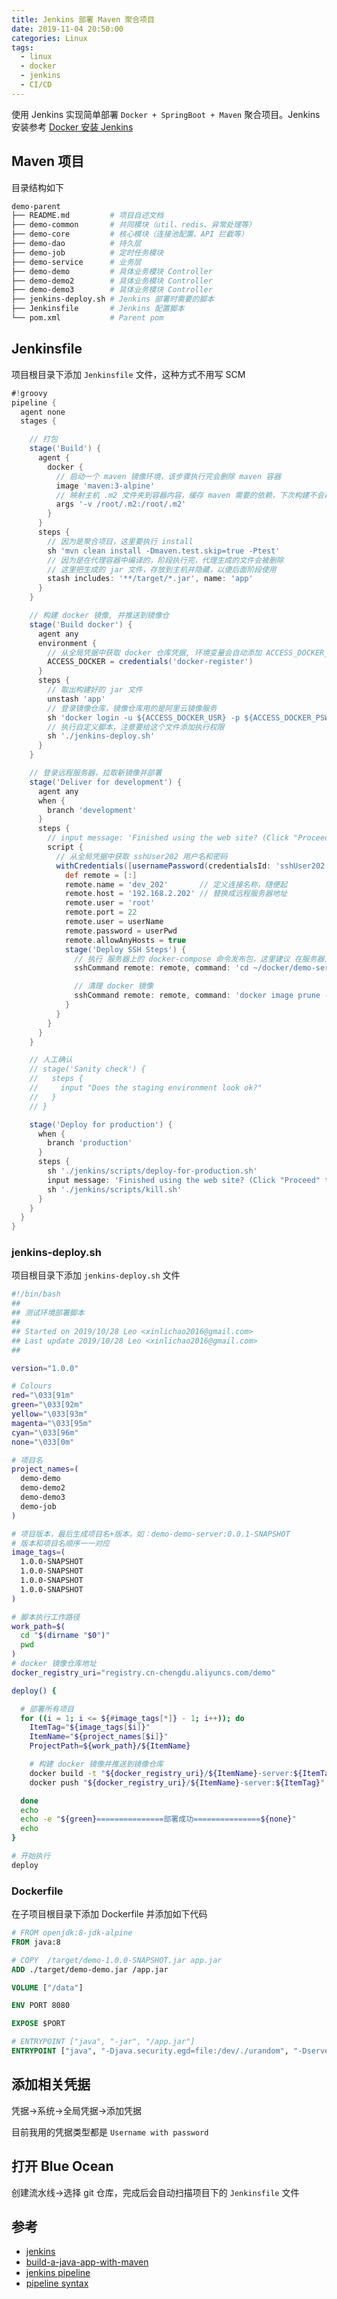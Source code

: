 ```yaml
---
title: Jenkins 部署 Maven 聚合项目
date: 2019-11-04 20:50:00
categories: Linux
tags:
  - linux
  - docker
  - jenkins
  - CI/CD
---
```


使用 Jenkins 实现简单部署 `Docker + SpringBoot + Maven` 聚合项目。Jenkins 安装参考 [Docker 安装 Jenkins](https://xinlc.github.io/2019/11/02/back-end/linux/docker-jenkins/)

<!--more-->

## Maven 项目

目录结构如下

```bash
demo-parent
├── README.md         # 项目自述文档
├── demo-common       # 共同模块（util、redis、异常处理等）
├── demo-core         # 核心模块（连接池配置、API 拦截等）
├── demo-dao          # 持久层
├── demo-job          # 定时任务模块
├── demo-service      # 业务层
├── demo-demo         # 具体业务模块 Controller
├── demo-demo2        # 具体业务模块 Controller
├── demo-demo3        # 具体业务模块 Controller
├── jenkins-deploy.sh # Jenkins 部署时需要的脚本
├── Jenkinsfile       # Jenkins 配置脚本
└── pom.xml           # Parent pom
```

## Jenkinsfile

项目根目录下添加 `Jenkinsfile` 文件，这种方式不用写 SCM

```groovy
#!groovy
pipeline {
  agent none
  stages {

    // 打包
    stage('Build') {
      agent {
        docker {
          // 启动一个 maven 镜像环境，该步骤执行完会删除 maven 容器
          image 'maven:3-alpine'
          // 映射主机 .m2 文件夹到容器内容，缓存 maven 需要的依赖，下次构建不会再重新下载
          args '-v /root/.m2:/root/.m2'
        }
      }
      steps {
        // 因为是聚合项目，这里要执行 install
        sh 'mvn clean install -Dmaven.test.skip=true -Ptest'
        // 因为是在代理容器中编译的，阶段执行完，代理生成的文件会被删除
        // 这里把生成的 jar 文件，存放到主机并隐藏，以便后面阶段使用
        stash includes: '**/target/*.jar', name: 'app'
      }
    }

    // 构建 docker 镜像, 并推送到镜像仓
    stage('Build docker') {
      agent any
      environment {
        // 从全局凭据中获取 docker 仓库凭据, 环境变量会自动添加 ACCESS_DOCKER_PSW，ACCESS_DOCKER_USR
        ACCESS_DOCKER = credentials('docker-register')
      }
      steps {
        // 取出构建好的 jar 文件
        unstash 'app'
        // 登录镜像仓库，镜像仓库用的是阿里云镜像服务
        sh 'docker login -u ${ACCESS_DOCKER_USR} -p ${ACCESS_DOCKER_PSW} registry.cn-chengdu.aliyuncs.com'
        // 执行自定义脚本，注意要给这个文件添加执行权限
        sh './jenkins-deploy.sh'
      }
    }

    // 登录远程服务器，拉取新镜像并部署
    stage('Deliver for development') {
      agent any
      when {
        branch 'development'
      }
      steps {
        // input message: 'Finished using the web site? (Click "Proceed" to continue)'
        script {
          // 从全局凭据中获取 sshUser202 用户名和密码
          withCredentials([usernamePassword(credentialsId: 'sshUser202', passwordVariable: 'userPwd', usernameVariable: 'userName')]) {
            def remote = [:]
            remote.name = 'dev_202'       // 定义连接名称，随便起
            remote.host = '192.168.2.202' // 替换成远程服务器地址
            remote.user = 'root'
            remote.port = 22
            remote.user = userName
            remote.password = userPwd
            remote.allowAnyHosts = true
            stage('Deploy SSH Steps') {
              // 执行 服务器上的 docker-compose 命令发布包，这里建议 在服务器上写个脚本，执行这个脚本
              sshCommand remote: remote, command: 'cd ~/docker/demo-service; docker-compose down; docker-compose pull; docker-compose up -d'

              // 清理 docker 镜像
              sshCommand remote: remote, command: 'docker image prune -f'
            }
          }
        }
      }
    }

    // 人工确认
    // stage('Sanity check') {
    //   steps {
    //     input "Does the staging environment look ok?"
    //   }
    // }

    stage('Deploy for production') {
      when {
        branch 'production'
      }
      steps {
        sh './jenkins/scripts/deploy-for-production.sh'
        input message: 'Finished using the web site? (Click "Proceed" to continue)'
        sh './jenkins/scripts/kill.sh'
      }
    }
  }
}
```

### jenkins-deploy.sh

项目根目录下添加 `jenkins-deploy.sh` 文件

```bash
#!/bin/bash
##
## 测试环境部署脚本
##
## Started on 2019/10/28 Leo <xinlichao2016@gmail.com>
## Last update 2019/10/28 Leo <xinlichao2016@gmail.com>
##

version="1.0.0"

# Colours
red="\033[91m"
green="\033[92m"
yellow="\033[93m"
magenta="\033[95m"
cyan="\033[96m"
none="\033[0m"

# 项目名
project_names=(
  demo-demo
  demo-demo2
  demo-demo3
  demo-job
)

# 项目版本，最后生成项目名+版本，如：demo-demo-server:0.0.1-SNAPSHOT
# 版本和项目名顺序一一对应
image_tags=(
  1.0.0-SNAPSHOT
  1.0.0-SNAPSHOT
  1.0.0-SNAPSHOT
  1.0.0-SNAPSHOT
)

# 脚本执行工作路径
work_path=$(
  cd "$(dirname "$0")"
  pwd
)
# docker 镜像仓库地址
docker_registry_uri="registry.cn-chengdu.aliyuncs.com/demo"

deploy() {

  # 部署所有项目
  for ((i = 1; i <= ${#image_tags[*]} - 1; i++)); do
    ItemTag="${image_tags[$i]}"
    ItemName="${project_names[$i]}"
    ProjectPath=${work_path}/${ItemName}

    # 构建 docker 镜像并推送到镜像仓库
    docker build -t "${docker_registry_uri}/${ItemName}-server:${ItemTag}" -f "${ProjectPath}/Dockerfile" "${ProjectPath}"
    docker push "${docker_registry_uri}/${ItemName}-server:${ItemTag}"

  done
  echo
  echo -e "${green}===============部署成功===============${none}"
  echo
}

# 开始执行
deploy

```

### Dockerfile

在子项目根目录下添加 Dockerfile 并添加如下代码

```Dockerfile
# FROM openjdk:8-jdk-alpine
FROM java:8

# COPY  /target/demo-1.0.0-SNAPSHOT.jar app.jar
ADD ./target/demo-demo.jar /app.jar

VOLUME ["/data"]

ENV PORT 8080

EXPOSE $PORT

# ENTRYPOINT ["java", "-jar", "/app.jar"]
ENTRYPOINT ["java", "-Djava.security.egd=file:/dev/./urandom", "-Dserver.port=${PORT}", "-jar", "/app.jar"]
```

## 添加相关凭据

凭据->系统->全局凭据->添加凭据

目前我用的凭据类型都是 `Username with password`

## 打开 Blue Ocean

创建流水线->选择 git 仓库，完成后会自动扫描项目下的 `Jenkinsfile` 文件

## 参考

- [jenkins](https://jenkins.io/zh/doc/)
- [build-a-java-app-with-maven](https://jenkins.io/zh/doc/tutorials/build-a-java-app-with-maven/)
- [jenkins pipeline](https://jenkins.io/doc/pipeline/steps/workflow-basic-steps/)
- [pipeline syntax](https://jenkins.io/zh/doc/book/pipeline/syntax/)
